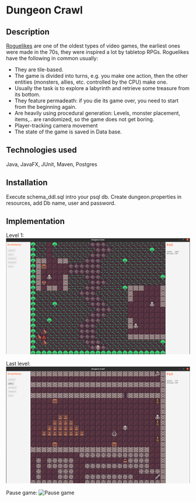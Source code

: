 # Dungeon Crawl

## Description

[Roguelikes](https://en.wikipedia.org/wiki/Roguelike) are one of the oldest
types of video games, the earliest ones were made in the 70s, they were inspired
a lot by tabletop RPGs. Roguelikes have the following in common usually:

- They are tile-based.
- The game is divided into turns, e.g. you make one action, then the other
  entities (monsters, allies, etc. controlled by the CPU) make one.
- Usually the task is to explore a labyrinth and retrieve some treasure from its
  bottom.
- They feature permadeath: if you die its game over, you need to start from the
  beginning again.
- Are heavily using procedural generation: Levels, monster placement, items,..
  are randomized, so the game does not get boring.
- Player-tracking camera movement
- The state of the game is saved in Data base.

## Technologies used
Java, JavaFX, JUnit, Maven, Postgres 

## Installation
Execute schema_ddl.sql intro your psql db.
Create dungeon.properties in resources, add Db name, user and password.

## Implementation
Level 1:
![Level 1](./src/main/resources/firstLevel.png)

Last level:
![Last Level](./src/main/resources/lastLevel.png)

Pause game:
![Pause game](./src/main/resources/pauseGame.png)

